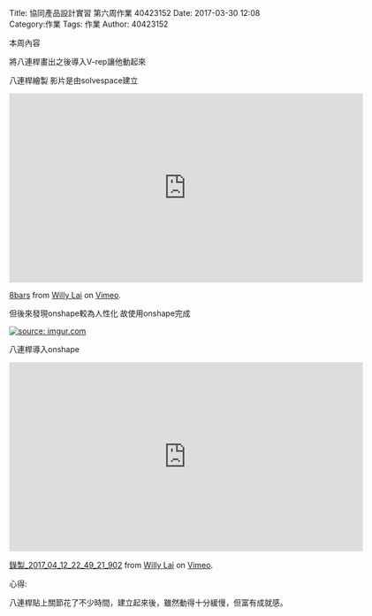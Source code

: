 Title: 協同產品設計實習 第六周作業 40423152
Date: 2017-03-30 12:08
Category:作業
Tags: 作業
Author: 40423152



<!-- PELICAN_END_SUMMARY -->

本周內容

將八連桿畫出之後導入V-rep讓他動起來

八連桿繪製
影片是由solvespace建立

<iframe src="https://player.vimeo.com/video/211323223" width="640" height="342" frameborder="0" webkitallowfullscreen mozallowfullscreen allowfullscreen></iframe>
<p><a href="https://vimeo.com/211323223">8bars</a> from <a href="https://vimeo.com/user46451216">Willy Lai</a> on <a href="https://vimeo.com">Vimeo</a>.</p>

但後來發現onshape較為人性化
故使用onshape完成

<a href="http://imgur.com/Mql9CaN"><img src="http://i.imgur.com/Mql9CaN.png" title="source: imgur.com" /></a>

八連桿導入onshape

<iframe src="https://player.vimeo.com/video/212952483" width="640" height="342" frameborder="0" webkitallowfullscreen mozallowfullscreen allowfullscreen></iframe>
<p><a href="https://vimeo.com/212952483">錄製_2017_04_12_22_49_21_902</a> from <a href="https://vimeo.com/user46451216">Willy Lai</a> on <a href="https://vimeo.com">Vimeo</a>.</p>

心得:

八連桿貼上關節花了不少時間，建立起來後，雖然動得十分緩慢，但富有成就感。